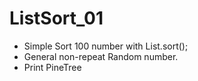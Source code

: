 # ListSort_01

- Simple Sort 100 number with List.sort();
- General non-repeat Random number.
- Print PineTree
